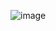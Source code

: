 ![image](https://64.media.tumblr.com/bb5f5b70e880973b4135b5953a0c2b9e/e124281152e06909-63/s2048x3072/0f8746397452fc8e98e19f360f9cb8ebf0372e21.png)

